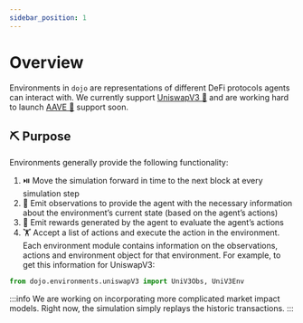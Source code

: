 ```yaml
---
sidebar_position: 1
---
```


# Overview

Environments in `dojo` are representations of different DeFi protocols agents can interact with.
We currently support [UniswapV3 🦄](./UniswapV3) and are working hard to launch [AAVE 👻](https://twitter.com/EDuijnstee/status/1709877207047266657) support soon.

## ⛏️ Purpose
Environments generally provide the following functionality: 
1. ⏯️ Move the simulation forward in time to the next block at every simulation step
2. 🔎 Emit observations to provide the agent with the necessary information about the environment’s current state (based on the agent’s actions)
3. 🥇 Emit rewards generated by the agent to evaluate the agent’s actions
4. 🏋️ Accept a list of actions and execute the action in the environment.
Each environment module contains information on the observations, actions and environment object for that environment. For example, to get this information for UniswapV3: 

```python
from dojo.environments.uniswapV3 import UniV3Obs, UniV3Env
```

:::info
We are working on incorporating more complicated market impact models. Right now, the simulation simply replays the historic transactions.
:::
